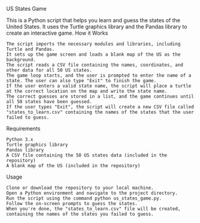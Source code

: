US States Game

This is a Python script that helps you learn and guess the states of the United States. It uses the Turtle graphics library and the Pandas library to create an interactive game.
How it Works

    The script imports the necessary modules and libraries, including Turtle and Pandas.
    It sets up the game screen and loads a blank map of the US as the background.
    The script reads a CSV file containing the names, coordinates, and other data for all 50 US states.
    The game loop starts, and the user is prompted to enter the name of a state. The user can also type "Exit" to finish the game.
    If the user enters a valid state name, the script will place a turtle at the correct location on the map and write the state name.
    The correct guesses are stored in a list, and the game continues until all 50 states have been guessed.
    If the user types "Exit", the script will create a new CSV file called "states_to_learn.csv" containing the names of the states that the user failed to guess.

Requirements

    Python 3.x
    Turtle graphics library
    Pandas library
    A CSV file containing the 50 US states data (included in the repository)
    A blank map of the US (included in the repository)

Usage

    Clone or download the repository to your local machine.
    Open a Python environment and navigate to the project directory.
    Run the script using the command python us_states_game.py.
    Follow the on-screen prompts to guess the states.
    When you're done, the "states_to_learn.csv" file will be created, containing the names of the states you failed to guess.
